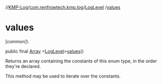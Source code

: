 //[KMP-Log](../../../index.md)/[com.renfrowtech.kmp.log](../index.md)/[LogLevel](index.md)
/[values](values.md)

# values

[common]\

public final [Array](https://kotlinlang.org/api/latest/jvm/stdlib/kotlin/-array/index.html)
&lt;[LogLevel](index.md)&gt;[values](values.md)()

Returns an array containing the constants of this enum type, in the order they're declared.

This method may be used to iterate over the constants.
